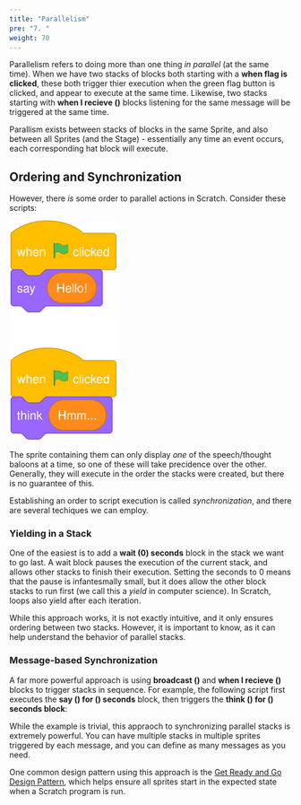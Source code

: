 ```yaml
---
title: "Parallelism"
pre: "7. "
weight: 70
---
```


Parallelism refers to doing more than one thing _in parallel_ (at the same time). When we have two stacks of blocks both starting with a **when flag is clicked**, these both trigger thier execution when the green flag button is clicked, and appear to execute at the same time. Likewise, two stacks starting with **when I recieve ()** blocks listening for the same message will be triggered at the same time.

Parallism exists between stacks of blocks in the same Sprite, and also between all Sprites (and the Stage) - essentially any time an event occurs, each corresponding hat block will execute.

## Ordering and Synchronization

However, there *is* some order to parallel actions in Scratch. Consider these scripts:

![parallel say and think block stacks](images/parallel-say-think.svg)

The sprite containing them can only display *one* of the speech/thought baloons at a time, so one of these will take precidence over the other. Generally, they will execute in the order the stacks were created, but there is no guarantee of this.

Establishing an order to script execution is called _synchronization_, and there are several techiques we can employ.

### Yielding in a Stack

One of the easiest is to add a **wait (0) seconds** block in the stack we want to go last. A wait block pauses the execution of the current stack, and allows other stacks to finish their execution. Setting the seconds to 0 means that the pause is infantesmally small, but it does allow the other block stacks to run first (we call this a *yield* in computer science). In Scratch, loops also yield after each iteration.

While this approach works, it is not exactly intuitive, and it only ensures ordering between two stacks. However, it is important to know, as it can help understand the behavior of parallel stacks.

### Message-based Synchronization

A far more powerful approach is using **broadcast ()** and **when I recieve ()** blocks to trigger stacks in sequence. For example, the following script first executes the **say () for () seconds** block, then triggers the **think () for () seconds block**:


While the example is trivial, this appraoch to synchronizing parallel stacks is extremely powerful. You can have multiple stacks in multiple sprites triggered by each message, and you can define as many messages as you need.

One common design pattern using this approach is the [Get Ready and Go Design Pattern](), which helps ensure all sprites start in the expected state when a Scratch program is run.